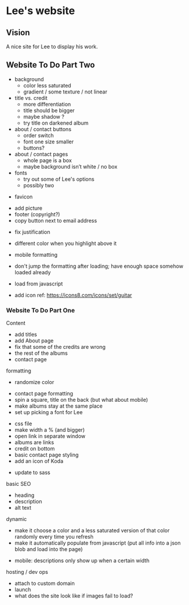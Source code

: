 # Lee's website

## Vision
A nice site for Lee to display his work.

## Website To Do Part Two
- background
    - color less saturated
    - gradient / some texture / not linear
- title vs. credit
    - more differentiation
    * title should be bigger
    - maybe shadow ? 
    - try title on darkened album
- about / contact buttons
    * order switch
    * font one size smaller
    - buttons?
- about / contact pages
    - whole page is a box
    - maybe background isn’t white / no box
- fonts
    - try out some of Lee's options
    - possibly two
* favicon
- add picture
- footer (copyright?)
- copy button next to email address
* fix justification
- different color when you highlight above it

- mobile formatting
- don't jump the formatting after loading; have enough space somehow loaded already
- load from javascript
- add icon ref: https://icons8.com/icons/set/guitar

### Website To Do Part One
Content
* add titles
* add About page
* fix that some of the credits are wrong
* the rest of the albums
* contact page

formatting
* randomize color
- contact page formatting
- spin a square, title on the back (but what about mobile)
- make albums stay at the same place
- set up picking a font for Lee
* css file
* make width a % (and bigger)
* open link in separate window
* albums are links
* credit on bottom
* basic contact page styling
* add an icon of Koda
- update to sass

basic SEO
- heading
- description
- alt text

dynamic
- make it choose a color and a less saturated version of that color randomly every time you refresh
- make it automatically populate from javascript (put all info into a json blob and load into the page)
* mobile: descriptions only show up when a certain width

hosting / dev ops
- attach to custom domain
- launch
- what does the site look like if images fail to load?